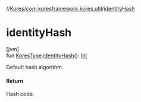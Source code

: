 //[Kores](../../index.md)/[com.koresframework.kores.util](index.md)/[identityHash](identity-hash.md)

# identityHash

[jvm]\
fun [KoresType](../com.koresframework.kores.type/-kores-type/index.md).[identityHash](identity-hash.md)(): [Int](https://kotlinlang.org/api/latest/jvm/stdlib/kotlin/-int/index.html)

Default hash algorithm.

#### Return

Hash code.
